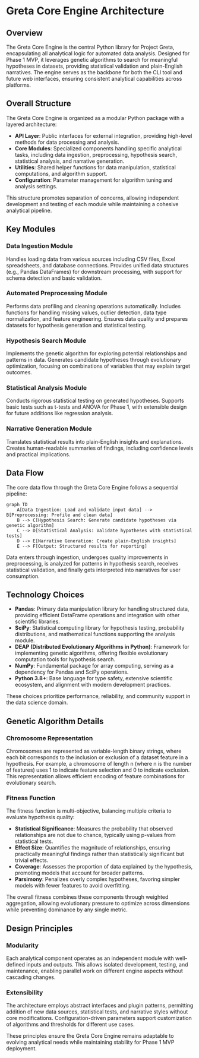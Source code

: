 # Greta Core Engine Architecture

## Overview

The Greta Core Engine is the central Python library for Project Greta, encapsulating all analytical logic for automated data analysis. Designed for Phase 1 MVP, it leverages genetic algorithms to search for meaningful hypotheses in datasets, providing statistical validation and plain-English narratives. The engine serves as the backbone for both the CLI tool and future web interfaces, ensuring consistent analytical capabilities across platforms.

## Overall Structure

The Greta Core Engine is organized as a modular Python package with a layered architecture:

- **API Layer**: Public interfaces for external integration, providing high-level methods for data processing and analysis.
- **Core Modules**: Specialized components handling specific analytical tasks, including data ingestion, preprocessing, hypothesis search, statistical analysis, and narrative generation.
- **Utilities**: Shared helper functions for data manipulation, statistical computations, and algorithm support.
- **Configuration**: Parameter management for algorithm tuning and analysis settings.

This structure promotes separation of concerns, allowing independent development and testing of each module while maintaining a cohesive analytical pipeline.

## Key Modules

### Data Ingestion Module
Handles loading data from various sources including CSV files, Excel spreadsheets, and database connections. Provides unified data structures (e.g., Pandas DataFrames) for downstream processing, with support for schema detection and basic validation.

### Automated Preprocessing Module
Performs data profiling and cleaning operations automatically. Includes functions for handling missing values, outlier detection, data type normalization, and feature engineering. Ensures data quality and prepares datasets for hypothesis generation and statistical testing.

### Hypothesis Search Module
Implements the genetic algorithm for exploring potential relationships and patterns in data. Generates candidate hypotheses through evolutionary optimization, focusing on combinations of variables that may explain target outcomes.

### Statistical Analysis Module
Conducts rigorous statistical testing on generated hypotheses. Supports basic tests such as t-tests and ANOVA for Phase 1, with extensible design for future additions like regression analysis.

### Narrative Generation Module
Translates statistical results into plain-English insights and explanations. Creates human-readable summaries of findings, including confidence levels and practical implications.

## Data Flow

The core data flow through the Greta Core Engine follows a sequential pipeline:

```mermaid
graph TD
    A[Data Ingestion: Load and validate input data] --> B[Preprocessing: Profile and clean data]
    B --> C[Hypothesis Search: Generate candidate hypotheses via genetic algorithm]
    C --> D[Statistical Analysis: Validate hypotheses with statistical tests]
    D --> E[Narrative Generation: Create plain-English insights]
    E --> F[Output: Structured results for reporting]
```

Data enters through ingestion, undergoes quality improvements in preprocessing, is analyzed for patterns in hypothesis search, receives statistical validation, and finally gets interpreted into narratives for user consumption.

## Technology Choices

- **Pandas**: Primary data manipulation library for handling structured data, providing efficient DataFrame operations and integration with other scientific libraries.
- **SciPy**: Statistical computing library for hypothesis testing, probability distributions, and mathematical functions supporting the analysis module.
- **DEAP (Distributed Evolutionary Algorithms in Python)**: Framework for implementing genetic algorithms, offering flexible evolutionary computation tools for hypothesis search.
- **NumPy**: Fundamental package for array computing, serving as a dependency for Pandas and SciPy operations.
- **Python 3.8+**: Base language for type safety, extensive scientific ecosystem, and alignment with modern development practices.

These choices prioritize performance, reliability, and community support in the data science domain.

## Genetic Algorithm Details

### Chromosome Representation
Chromosomes are represented as variable-length binary strings, where each bit corresponds to the inclusion or exclusion of a dataset feature in a hypothesis. For example, a chromosome of length n (where n is the number of features) uses 1 to indicate feature selection and 0 to indicate exclusion. This representation allows efficient encoding of feature combinations for evolutionary search.

### Fitness Function
The fitness function is multi-objective, balancing multiple criteria to evaluate hypothesis quality:

- **Statistical Significance**: Measures the probability that observed relationships are not due to chance, typically using p-values from statistical tests.
- **Effect Size**: Quantifies the magnitude of relationships, ensuring practically meaningful findings rather than statistically significant but trivial effects.
- **Coverage**: Assesses the proportion of data explained by the hypothesis, promoting models that account for broader patterns.
- **Parsimony**: Penalizes overly complex hypotheses, favoring simpler models with fewer features to avoid overfitting.

The overall fitness combines these components through weighted aggregation, allowing evolutionary pressure to optimize across dimensions while preventing dominance by any single metric.

## Design Principles

### Modularity
Each analytical component operates as an independent module with well-defined inputs and outputs. This allows isolated development, testing, and maintenance, enabling parallel work on different engine aspects without cascading changes.

### Extensibility
The architecture employs abstract interfaces and plugin patterns, permitting addition of new data sources, statistical tests, and narrative styles without core modifications. Configuration-driven parameters support customization of algorithms and thresholds for different use cases.

These principles ensure the Greta Core Engine remains adaptable to evolving analytical needs while maintaining stability for Phase 1 MVP deployment.